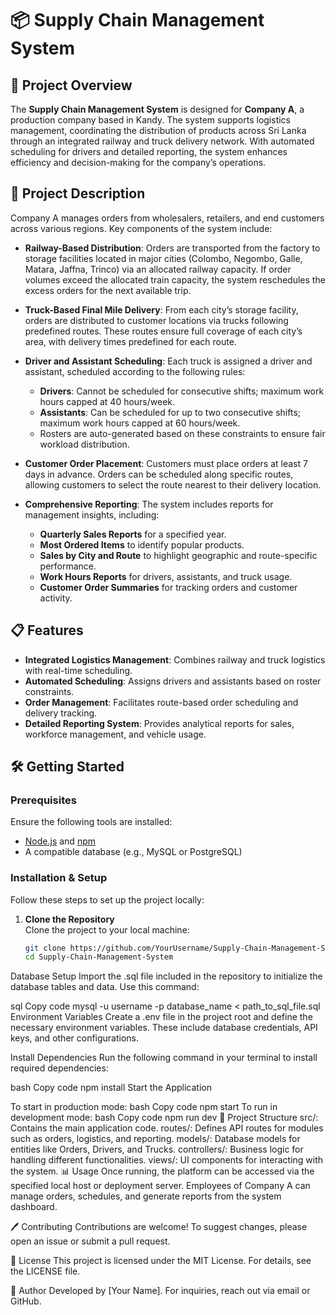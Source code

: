 # 📦 Supply Chain Management System

## 📖 Project Overview
The **Supply Chain Management System** is designed for **Company A**, a production company based in Kandy. The system supports logistics management, coordinating the distribution of products across Sri Lanka through an integrated railway and truck delivery network. With automated scheduling for drivers and detailed reporting, the system enhances efficiency and decision-making for the company’s operations.

## 🚀 Project Description

Company A manages orders from wholesalers, retailers, and end customers across various regions. Key components of the system include:

- **Railway-Based Distribution**: Orders are transported from the factory to storage facilities located in major cities (Colombo, Negombo, Galle, Matara, Jaffna, Trinco) via an allocated railway capacity. If order volumes exceed the allocated train capacity, the system reschedules the excess orders for the next available trip.

- **Truck-Based Final Mile Delivery**: From each city’s storage facility, orders are distributed to customer locations via trucks following predefined routes. These routes ensure full coverage of each city’s area, with delivery times predefined for each route.

- **Driver and Assistant Scheduling**: Each truck is assigned a driver and assistant, scheduled according to the following rules:
  - **Drivers**: Cannot be scheduled for consecutive shifts; maximum work hours capped at 40 hours/week.
  - **Assistants**: Can be scheduled for up to two consecutive shifts; maximum work hours capped at 60 hours/week.
  - Rosters are auto-generated based on these constraints to ensure fair workload distribution.

- **Customer Order Placement**: Customers must place orders at least 7 days in advance. Orders can be scheduled along specific routes, allowing customers to select the route nearest to their delivery location.

- **Comprehensive Reporting**: The system includes reports for management insights, including:
  - **Quarterly Sales Reports** for a specified year.
  - **Most Ordered Items** to identify popular products.
  - **Sales by City and Route** to highlight geographic and route-specific performance.
  - **Work Hours Reports** for drivers, assistants, and truck usage.
  - **Customer Order Summaries** for tracking orders and customer activity.

## 📋 Features

- **Integrated Logistics Management**: Combines railway and truck logistics with real-time scheduling.
- **Automated Scheduling**: Assigns drivers and assistants based on roster constraints.
- **Order Management**: Facilitates route-based order scheduling and delivery tracking.
- **Detailed Reporting System**: Provides analytical reports for sales, workforce management, and vehicle usage.

## 🛠️ Getting Started

### Prerequisites

Ensure the following tools are installed:
- [Node.js](https://nodejs.org/) and [npm](https://www.npmjs.com/)
- A compatible database (e.g., MySQL or PostgreSQL)

### Installation & Setup

Follow these steps to set up the project locally:

1. **Clone the Repository**  
   Clone the project to your local machine:
   ```bash
   git clone https://github.com/YourUsername/Supply-Chain-Management-System.git
   cd Supply-Chain-Management-System

Database Setup
Import the .sql file included in the repository to initialize the database tables and data. Use this command:

sql
Copy code
mysql -u username -p database_name < path_to_sql_file.sql
Environment Variables
Create a .env file in the project root and define the necessary environment variables. These include database credentials, API keys, and other configurations.

Install Dependencies
Run the following command in your terminal to install required dependencies:

bash
Copy code
npm install
Start the Application

To start in production mode:
bash
Copy code
npm start
To run in development mode:
bash
Copy code
npm run dev
📂 Project Structure
src/: Contains the main application code.
routes/: Defines API routes for modules such as orders, logistics, and reporting.
models/: Database models for entities like Orders, Drivers, and Trucks.
controllers/: Business logic for handling different functionalities.
views/: UI components for interacting with the system.
📊 Usage
Once running, the platform can be accessed via the specified local host or deployment server. Employees of Company A can manage orders, schedules, and generate reports from the system dashboard.

🖊️ Contributing
Contributions are welcome! To suggest changes, please open an issue or submit a pull request.

📜 License
This project is licensed under the MIT License. For details, see the LICENSE file.

👤 Author
Developed by [Your Name]. For inquiries, reach out via email or GitHub.
